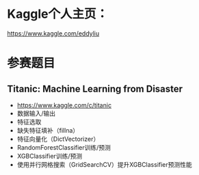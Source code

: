 # Kaggle个人主页：
<https://www.kaggle.com/eddyliu>

# 参赛题目
## Titanic: Machine Learning from Disaster
* <https://www.kaggle.com/c/titanic>
* 数据输入/输出
* 特征选取
* 缺失特征填补（fillna）
* 特征向量化（DictVectorizer）
* RandomForestClassifier训练/预测
* XGBClassifier训练/预测
* 使用并行网格搜索（GridSearchCV）提升XGBClassifier预测性能

